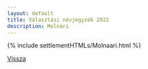 ```yaml
---
layout: default
title: Választási névjegyzék 2022
description: Molnári
---
```


{% include settlementHTMLs/Molnaari.html %}

[Vissza](./)